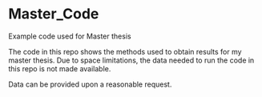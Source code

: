 # Master_Code
Example code used for Master thesis


The code in this repo shows the methods used to obtain results for my master thesis. 
Due to space limitations, the data needed to run the code in this repo is not made available. 

Data can be provided upon a reasonable request.


